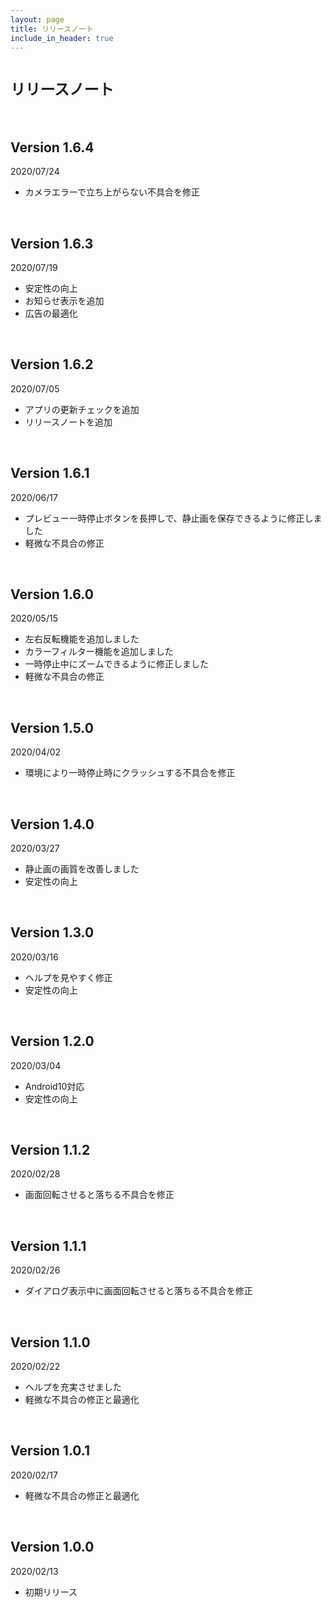 ```yaml
---
layout: page
title: リリースノート
include_in_header: true
---
```


# `リリースノート`
<br>

## **Version 1.6.4**
2020/07/24
- カメラエラーで立ち上がらない不具合を修正

<br>

## **Version 1.6.3**
2020/07/19
- 安定性の向上
- お知らせ表示を追加
- 広告の最適化

<br>

## **Version 1.6.2**
2020/07/05
- アプリの更新チェックを追加
- リリースノートを追加

<br>

## **Version 1.6.1**
2020/06/17
- プレビュー一時停止ボタンを長押しで、静止画を保存できるように修正しました
- 軽微な不具合の修正

<br>

## **Version 1.6.0**
2020/05/15
- 左右反転機能を追加しました
- カラーフィルター機能を追加しました
- 一時停止中にズームできるように修正しました
- 軽微な不具合の修正

<br>

## **Version 1.5.0**
2020/04/02
- 環境により一時停止時にクラッシュする不具合を修正

<br>

## **Version 1.4.0**
2020/03/27
- 静止画の画質を改善しました
- 安定性の向上

<br>

## **Version 1.3.0**
2020/03/16
- ヘルプを見やすく修正
- 安定性の向上

<br>

## **Version 1.2.0**
2020/03/04
- Android10対応
- 安定性の向上

<br>

## **Version 1.1.2**
2020/02/28
- 画面回転させると落ちる不具合を修正

<br>

## **Version 1.1.1**
2020/02/26
- ダイアログ表示中に画面回転させると落ちる不具合を修正

<br>

## **Version 1.1.0**
2020/02/22
- ヘルプを充実させました
- 軽微な不具合の修正と最適化

<br>

## **Version 1.0.1**
2020/02/17
- 軽微な不具合の修正と最適化

<br>

## **Version 1.0.0**
2020/02/13
- 初期リリース

<br>